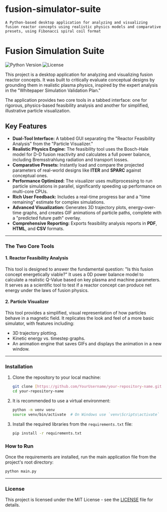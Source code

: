 # fusion-simulator-suite
    A Python-based desktop application for analyzing and visualizing fusion reactor concepts using realistic physics models and comparative presets, using Fibonacci spiral coil format
# Fusion Simulation Suite

![Python Version](https://img.shields.io/badge/python-3.9+-blue.svg)
![License](https://img.shields.io/badge/license-MIT-green.svg)

This project is a desktop application for analyzing and visualizing fusion reactor concepts. It was built to critically evaluate conceptual designs by grounding them in realistic plasma physics, inspired by the expert analysis in the "Whitepaper Simulation Validation Plan."

The application provides two core tools in a tabbed interface: one for rigorous, physics-based feasibility analysis and another for simplified, illustrative particle visualization.

## Key Features

-   **Dual-Tool Interface:** A tabbed GUI separating the "Reactor Feasibility Analysis" from the "Particle Visualizer."
-   **Realistic Physics Engine:** The feasibility tool uses the Bosch-Hale model for D-D fusion reactivity and calculates a full power balance, including Bremsstrahlung radiation and transport losses.
-   **Comparative Presets:** Instantly load and compare the projected parameters of real-world designs like **ITER** and **SPARC** against conceptual ones.
-   **Performance Optimized:** The visualizer uses multiprocessing to run particle simulations in parallel, significantly speeding up performance on multi-core CPUs.
-   **Rich User Feedback:** Includes a real-time progress bar and a "time remaining" estimate for complex simulations.
-   **Advanced Visualization:** Generates 3D trajectory plots, energy-over-time graphs, and creates GIF animations of particle paths, complete with a "predicted future path" overlay.
-   **Comprehensive Reporting:** Exports feasibility analysis reports in **PDF**, **HTML**, and **CSV** formats.

---

### The Two Core Tools

#### 1. Reactor Feasibility Analysis

This tool is designed to answer the fundamental question: "Is this fusion concept energetically viable?" It uses a 0D power balance model to calculate a realistic Q-Value based on key plasma and machine parameters. It serves as a scientific tool to test if a reactor concept can produce net energy under the laws of fusion physics.

#### 2. Particle Visualizer

This tool provides a simplified, visual representation of how particles behave in a magnetic field. It replicates the look and feel of a more basic simulator, with features including:
-   3D trajectory plotting.
-   Kinetic energy vs. timestep graphs.
-   An animation engine that saves GIFs and displays the animation in a new window.

---

### Installation

1.  Clone the repository to your local machine:
    ```bash
    git clone [https://github.com/YourUsername/your-repository-name.git](https://github.com/YourUsername/your-repository-name.git)
    cd your-repository-name
    ```
2.  It is recommended to use a virtual environment:
    ```bash
    python -m venv venv
    source venv/bin/activate  # On Windows use `venv\Scripts\activate`
    ```
3.  Install the required libraries from the `requirements.txt` file:
    ```bash
    pip install -r requirements.txt
    ```

### How to Run

Once the requirements are installed, run the main application file from the project's root directory:

```bash
python main.py
```

---

### License

This project is licensed under the MIT License - see the [LICENSE](LICENSE) file for details.
